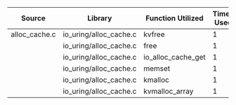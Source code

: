 | Source | Library | Function Utilized | Times Used |
|--------|---------|-------------------|------------|
| alloc_cache.c | io_uring/alloc_cache.c | kvfree | 1 |
| | io_uring/alloc_cache.c | free | 1 |
| | io_uring/alloc_cache.c | io_alloc_cache_get | 1 |
| | io_uring/alloc_cache.c | memset | 1 |
| | io_uring/alloc_cache.c | kmalloc | 1 |
| | io_uring/alloc_cache.c | kvmalloc_array | 1 |